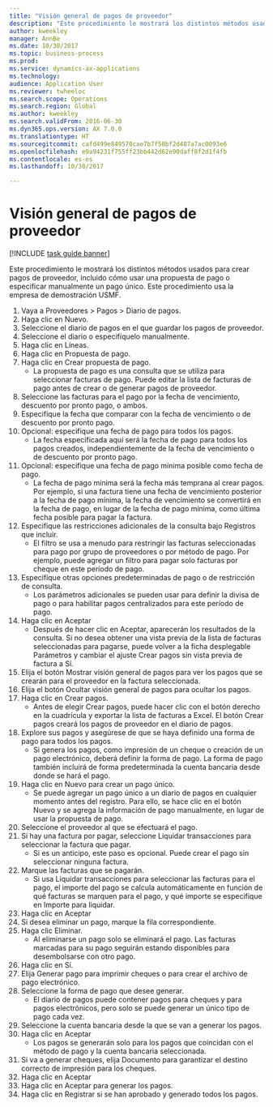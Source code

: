 ```yaml
--- 
title: "Visión general de pagos de proveedor"
description: "Este procedimiento le mostrará los distintos métodos usados para crear pagos de proveedor, incluido cómo usar una propuesta de pago o especificar manualmente un pago único."
author: kweekley
manager: AnnBe
ms.date: 10/30/2017
ms.topic: business-process
ms.prod: 
ms.service: dynamics-ax-applications
ms.technology: 
audience: Application User
ms.reviewer: twheeloc
ms.search.scope: Operations
ms.search.region: Global
ms.author: kweekley
ms.search.validFrom: 2016-06-30
ms.dyn365.ops.version: AX 7.0.0
ms.translationtype: HT
ms.sourcegitcommit: cafd499e849570cae7b7f58bf2d487a7ac0093e6
ms.openlocfilehash: e9a94231f755ff23bb442d62e90daff8f2d1f4fb
ms.contentlocale: es-es
ms.lasthandoff: 10/30/2017

---
```

# <a name="vendor-payment-overview"></a>Visión general de pagos de proveedor

[!INCLUDE [task guide banner](../../includes/task-guide-banner.md)]

Este procedimiento le mostrará los distintos métodos usados para crear pagos de proveedor, incluido cómo usar una propuesta de pago o especificar manualmente un pago único. Este procedimiento usa la empresa de demostración USMF.

1. Vaya a Proveedores > Pagos > Diario de pagos.
2. Haga clic en Nuevo.
3. Seleccione el diario de pagos en el que guardar los pagos de proveedor. 
4. Seleccione el diario o especifíquelo manualmente.
5. Haga clic en Líneas.
6. Haga clic en Propuesta de pago.
7. Haga clic en Crear propuesta de pago.
    * La propuesta de pago es una consulta que se utiliza para seleccionar facturas de pago. Puede editar la lista de facturas de pago antes de crear o de generar pagos de proveedor.  
8. Seleccione las facturas para el pago por la fecha de vencimiento, descuento por pronto pago, o ambos. 
9. Especifique la fecha que comparar con la fecha de vencimiento o de descuento por pronto pago. 
10. Opcional: especifique una fecha de pago para todos los pagos.
    * La fecha especificada aquí será la fecha de pago para todos los pagos creados, independientemente de la fecha de vencimiento o de descuento por pronto pago.  
11. Opcional: especifique una fecha de pago mínima posible como fecha de pago.
    * La fecha de pago mínima será la fecha más temprana al crear pagos. Por ejemplo, si una factura tiene una fecha de vencimiento posterior a la fecha de pago mínima, la fecha de vencimiento se convertirá en la fecha de pago, en lugar de la fecha de pago mínima, como última fecha posible para pagar la factura.  
12. Especifique las restricciones adicionales de la consulta bajo Registros que incluir.
    * El filtro se usa a menudo para restringir las facturas seleccionadas para pago por grupo de proveedores o por método de pago. Por ejemplo, puede agregar un filtro para pagar solo facturas por cheque en este período de pago.  
13. Especifique otras opciones predeterminadas de pago o de restricción de consulta. 
    * Los parámetros adicionales se pueden usar para definir la divisa de pago o para habilitar pagos centralizados para este período de pago.  
14. Haga clic en Aceptar
    * Después de hacer clic en Aceptar, aparecerán los resultados de la consulta. Si no desea obtener una vista previa de la lista de facturas seleccionadas para pagarse, puede volver a la ficha desplegable Parámetros y cambiar el ajuste Crear pagos sin vista previa de factura a Sí.  
15. Elija el botón Mostrar visión general de pagos para ver los pagos que se crearán para el proveedor en la factura seleccionada.
16. Elija el botón Ocultar visión general de pagos para ocultar los pagos. 
17. Haga clic en Crear pagos.
    * Antes de elegir Crear pagos, puede hacer clic con el botón derecho en la cuadrícula y exportar la lista de facturas a Excel. El botón Crear pagos creará los pagos de proveedor en el diario de pagos.  
18. Explore sus pagos y asegúrese de que se haya definido una forma de pago para todos los pagos. 
    * Si genera los pagos, como impresión de un cheque o creación de un pago electrónico, deberá definir la forma de pago. La forma de pago también incluirá de forma predeterminada la cuenta bancaria desde donde se hará el pago.  
19. Haga clic en Nuevo para crear un pago único.
    * Se puede agregar un pago único a un diario de pagos en cualquier momento antes del registro. Para ello, se hace clic en el botón Nuevo y se agrega la información de pago manualmente, en lugar de usar la propuesta de pago.  
20. Seleccione el proveedor al que se efectuará el pago.
21. Si hay una factura por pagar, seleccione Liquidar transacciones para seleccionar la factura que pagar.
    * Si es un anticipo, este paso es opcional. Puede crear el pago sin seleccionar ninguna factura.  
22. Marque las facturas que se pagarán.
    * Si usa Liquidar transacciones para seleccionar las facturas para el pago, el importe del pago se calcula automáticamente en función de qué facturas se marquen para el pago, y qué importe se especifique en Importe para liquidar.  
23. Haga clic en Aceptar
24. Si desea eliminar un pago, marque la fila correspondiente.
25. Haga clic Eliminar.
    * Al eliminarse un pago solo se eliminará el pago. Las facturas marcadas para su pago seguirán estando disponibles para desembolsarse con otro pago.  
26. Haga clic en Sí.
27. Elija Generar pago para imprimir cheques o para crear el archivo de pago electrónico.
28. Seleccione la forma de pago que desee generar.
    * El diario de pagos puede contener pagos para cheques y para pagos electrónicos, pero solo se puede generar un único tipo de pago cada vez.  
29. Seleccione la cuenta bancaria desde la que se van a generar los pagos.
30. Haga clic en Aceptar
    * Los pagos se generarán solo para los pagos que coincidan con el método de pago y la cuenta bancaria seleccionada.  
31. Si va a generar cheques, elija Documento para garantizar el destino correcto de impresión para los cheques.
32. Haga clic en Aceptar
33. Haga clic en Aceptar para generar los pagos.
34. Haga clic en Registrar si se han aprobado y generado todos los pagos. 


